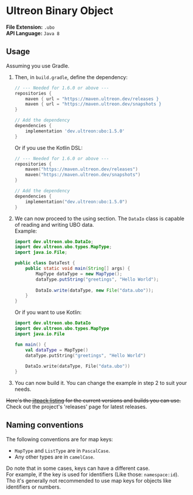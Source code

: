 # Ultreon Binary Object
**File Extension:** `.ubo`  
**API Language:** `Java 8`  

## Usage
Assuming you use Gradle.
1. Then, in `build.gradle`, define the dependency:  
    ```gradle
    // --- Needed for 1.6.0 or above ---
    repositories {
        maven { url = "https://maven.ultreon.dev/releases }
        maven { url = "https://maven.ultreon.dev/snapshots }
    }
    
    // Add the dependency
    dependencies {
        implementation 'dev.ultreon:ubo:1.5.0'
    }
    ```
    Or if you use the Kotlin DSL:
    ```kotlin
    // --- Needed for 1.6.0 or above ---
    repositories {
        maven("https://maven.ultreon.dev/releases")
        maven("https://maven.ultreon.dev/snapshots")
    }
   
    // Add the dependency
    dependencies {
        implementation("dev.ultreon:ubo:1.5.0")
    } 
2. We can now proceed to the using section. The `DataIo` class is capable of reading and writing UBO data.  
    Example:
   ```java
   import dev.ultreon.ubo.DataIo;
   import dev.ultreon.ubo.types.MapType;
   import java.io.File;
   
   public class DataTest {
       public static void main(String[] args) {
           MapType dataType = new MapType();
           dataType.putString("greetings", "Hello World");
           
           DataIo.write(dataType, new File("data.ubo"));
       }
   }
   ```
   Or if you want to use Kotlin:
   ```kotlin
   import dev.ultreon.ubo.DataIo
   import dev.ultreon.ubo.types.MapType
   import java.io.File
   
   fun main() {
       val dataType = MapType()
       dataType.putString("greetings", "Hello World")
       
       DataIo.write(dataType, File("data.ubo"))
   }
   ```
3. You can now build it. You can change the example in step 2 to suit your needs. 

~~Here's the [jitpack listing](https://jitpack.io/#dev.ultreon/ubo) for the current versions and builds you can use.~~
Check out the project's 'releases' page for latest releases.

## Naming conventions
The following conventions are for map keys:
 * `MapType` and `ListType` are in `PascalCase`.
 * Any other types are in `camelCase`.

Do note that in some cases, keys can have a different case.  
For example, if the key is used for identifiers (Like those: `namespace:id`).  
Tho it's generally not recommended to use map keys for objects like identifiers or numbers.
